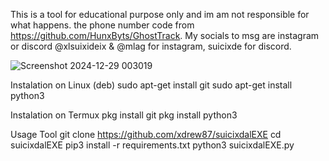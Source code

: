 This is a tool for educational purpose only and im am not responsible for what happens. 
the phone number code from https://github.com/HunxByts/GhostTrack. 
My socials to msg are instagram or discord @xlsuixideix & @mlag for instagram, suicixde for discord.


![Screenshot 2024-12-29 003019](https://github.com/user-attachments/assets/ce12598a-6b66-4d25-9533-90a34f8ec5ba)


Instalation on Linux (deb)
sudo apt-get install git
sudo apt-get install python3


Instalation on Termux
pkg install git
pkg install python3



Usage Tool
git clone https://github.com/xdrew87/suicixdalEXE
cd suicixdalEXE
pip3 install -r requirements.txt
python3 suicixdalEXE.py

